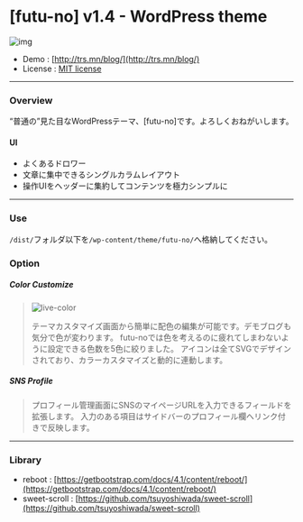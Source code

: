 # [futu-no] v1.4 - WordPress theme

![img](https://user-images.githubusercontent.com/17419773/38294778-eb4c68c6-3826-11e8-960f-2f223cd4564d.png)

* Demo : [http://trs.mn/blog/](http://trs.mn/blog/)
* License : [MIT license](https://opensource.org/licenses/MIT)

---

### Overview

“普通の”見た目なWordPressテーマ、[futu-no]です。よろしくおねがいします。

#### UI

* よくあるドロワー
* 文章に集中できるシングルカラムレイアウト
* 操作UIをヘッダーに集約してコンテンツを極力シンプルに

---

### Use

`/dist/`フォルダ以下を`/wp-content/theme/futu-no/`へ格納してください。

### Option

##### Color Customize
>
> ![live-color](https://user-images.githubusercontent.com/17419773/38295600-7b36085a-3829-11e8-9124-976dde9246ad.gif)
>
> テーマカスタマイズ画面から簡単に配色の編集が可能です。デモブログも気分で色が変わります。
> futu-noでは色を考えるのに疲れてしまわないように設定できる色数を5色に絞りました。
> アイコンは全てSVGでデザインされており、カラーカスタマイズと動的に連動します。

##### SNS Profile
>
> プロフィール管理画面にSNSのマイページURLを入力できるフィールドを拡張します。
> 入力のある項目はサイドバーのプロフィール欄へリンク付きで反映します。

---

### Library

* reboot : [https://getbootstrap.com/docs/4.1/content/reboot/](https://getbootstrap.com/docs/4.1/content/reboot/)
* sweet-scroll : [https://github.com/tsuyoshiwada/sweet-scroll](https://github.com/tsuyoshiwada/sweet-scroll)
